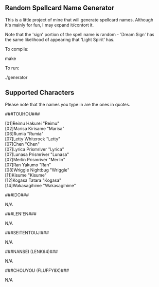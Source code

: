 ## Random Spellcard Name Generator ##
This is a little project of mine that will generate spellcard names. Although it's mainly for fun, I may expand it/contort it.

Note that the 'sign' portion of the spell name is random - 'Dream Sign' has the same likelihood of appearing that 'Light Spirit' has.

To compile:

make

To run:

./generator

## Supported Characters ##

Please note that the names you type in are the ones in quotes.

###TOUHOU###

[01]Reimu Hakurei "Reimu"		<br>
[02]Marisa Kirisame "Marisa"		<br>
[06]Rumia "Rumia"			<br>
[07]Letty Whiterock "Letty"		<br>
[07]Chen "Chen"				<br>
[07]Lyrica Prismriver "Lyrica"		<br>
[07]Lunasa Prismriver "Lunasa"		<br>
[07]Merlin Prismriver "Merlin"		<br>
[07]Ran Yakumo "Ran"			<br>
[08]Wriggle Nightbug "Wriggle"		<br>
[11]Kisume "Kisume"			<br>
[12]Kogasa Tatara "Kogasa"		<br>
[14]Wakasagihime "Wakasagihime"		<br>

###IDO###

N/A

###LEN'EN###

N/A

###SEITENTOUJI###

N/A

###NANSEI (LENK64)###

N/A

###CHOUYOU (FLUFFY8X)###

N/A
